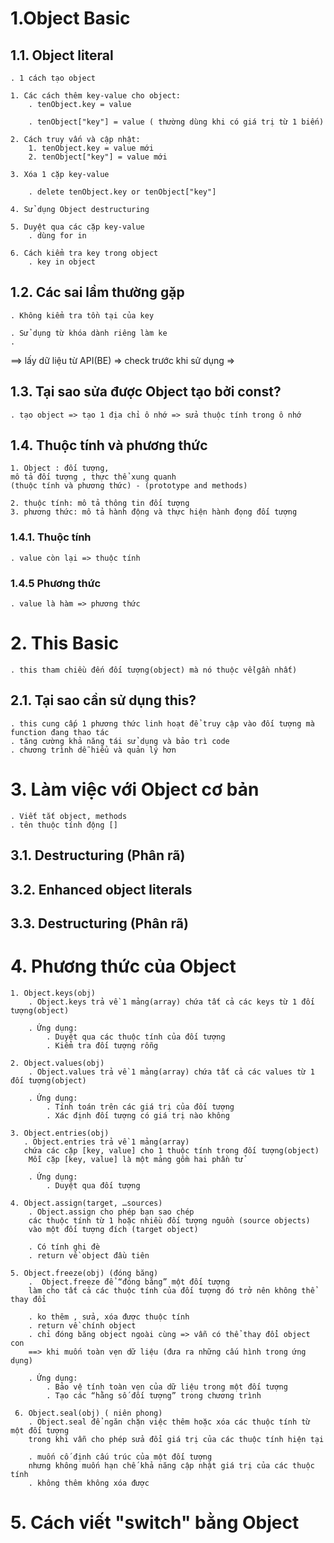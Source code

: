 # 1.Object Basic

## 1.1. Object literal

    . 1 cách tạo object

    1. Các cách thêm key-value cho object:
        . tenObject.key = value

        . tenObject["key"] = value ( thường dùng khi có giá trị từ 1 biến)

    2. Cách truy vấn và cập nhật:
        1. tenObject.key = value mới
        2. tenObject["key"] = value mới

    3. Xóa 1 cặp key-value

        . delete tenObject.key or tenObject["key"]

    4. Sử dụng Object destructuring

    5. Duyệt qua các cặp key-value
        . dùng for in

    6. Cách kiểm tra key trong object
        . key in object

## 1.2. Các sai lầm thường gặp

    . Không kiểm tra tồn tại của key

    . Sử dụng từ khóa dành riêng làm ke
    .

==> lấy dữ liệu từ API(BE) => check trước khi sử dụng =>

## 1.3. Tại sao sửa được Object tạo bởi const?

    . tạo object => tạo 1 địa chỉ ô nhớ => sửa thuộc tính trong ô nhớ

## 1.4. Thuộc tính và phương thức

    1. Object : đối tượng,
    mô tả đối tượng , thực thể xung quanh
    (thuộc tính và phương thức) - (prototype and methods)

    2. thuộc tính: mô tả thông tin đối tượng
    3. phương thức: mô tả hành động và thực hiện hành đọng đối tượng

### 1.4.1. Thuộc tính

    . value còn lại => thuộc tính

### 1.4.5 Phương thức

    . value là hàm => phương thức

# 2. This Basic

    . this tham chiều đến đối tượng(object) mà nó thuộc về(gần nhất)

## 2.1. Tại sao cần sử dụng this?

    . this cung cấp 1 phương thức linh hoạt để truy cập vào đối tượng mà function đang thao tác
    . tăng cường khả năng tái sử dụng và bảo trì code
    . chương trình dễ hiểu và quản lý hơn

# 3. Làm việc với Object cơ bản

    . Viết tắt object, methods
    . tên thuộc tính động []

## 3.1. Destructuring (Phân rã)

## 3.2. Enhanced object literals

## 3.3. Destructuring (Phân rã)

# 4. Phương thức của Object

    1. Object.keys(obj)
        . Object.keys trả về 1 mảng(array) chứa tất cả các keys từ 1 đối tượng(object)

        . Ứng dụng:
            . Duyệt qua các thuộc tính của đối tượng
            . Kiểm tra đối tượng rỗng

    2. Object.values(obj)
        . Object.values trả về 1 mảng(array) chứa tất cả các values từ 1 đối tượng(object)

        . Ứng dụng:
            . Tính toán trên các giá trị của đối tượng
            . Xác định đối tượng có giá trị nào không

    3. Object.entries(obj)
       . Object.entries trả về 1 mảng(array)
       chứa các cặp [key, value] cho 1 thuộc tính trong đối tượng(object)
        Mỗi cặp [key, value] là một mảng gồm hai phần tử

        . Ứng dụng:
            . Duyệt qua đối tượng

    4. Object.assign(target, …sources)
        . Object.assign cho phép bạn sao chép
        các thuộc tính từ 1 hoặc nhiều đối tượng nguồn (source objects)
        vào một đối tượng đích (target object)

        . Có tính ghi đè
        . return về object đầu tiên

    5. Object.freeze(obj) (đóng băng)
        .  Object.freeze để “đóng băng” một đối tượng
        làm cho tất cả các thuộc tính của đối tượng đó trở nên không thể thay đổi

        . ko thêm , sửa, xóa được thuộc tính
        . return về chính object
        . chỉ đóng băng object ngoài cùng => vẫn có thể thay đổi object con
        ==> khi muốn toàn vẹn dữ liệu (đưa ra những cấu hình trong ứng dụng)

        . Ứng dụng:
            . Bảo vệ tính toàn vẹn của dữ liệu trong một đối tượng
            . Tạo các “hằng số đối tượng” trong chương trình

     6. Object.seal(obj) ( niên phong)
        . Object.seal để ngăn chặn việc thêm hoặc xóa các thuộc tính từ một đối tượng
        trong khi vẫn cho phép sửa đổi giá trị của các thuộc tính hiện tại

        . muốn cố định cấu trúc của một đối tượng
        nhưng không muốn hạn chế khả năng cập nhật giá trị của các thuộc tính
        . không thêm không xóa được

# 5. Cách viết "switch" bằng Object
